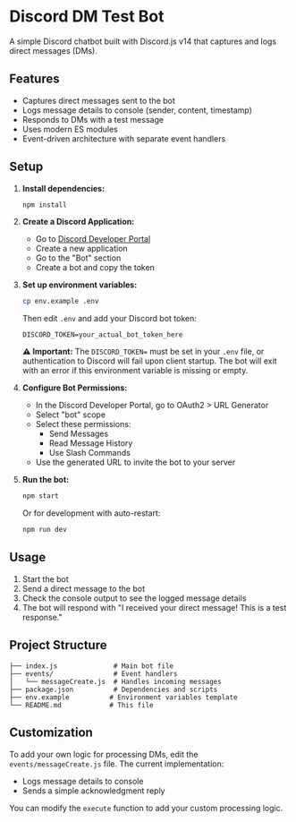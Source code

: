 # Discord DM Test Bot

A simple Discord chatbot built with Discord.js v14 that captures and logs direct messages (DMs).

## Features

- Captures direct messages sent to the bot
- Logs message details to console (sender, content, timestamp)
- Responds to DMs with a test message
- Uses modern ES modules
- Event-driven architecture with separate event handlers

## Setup

1. **Install dependencies:**
   ```bash
   npm install
   ```

2. **Create a Discord Application:**
   - Go to [Discord Developer Portal](https://discord.com/developers/applications)
   - Create a new application
   - Go to the "Bot" section
   - Create a bot and copy the token

3. **Set up environment variables:**
   ```bash
   cp env.example .env
   ```
   Then edit `.env` and add your Discord bot token:
   ```
   DISCORD_TOKEN=your_actual_bot_token_here
   ```
   
   **⚠️ Important:** The `DISCORD_TOKEN=` must be set in your `.env` file, or authentication to Discord will fail upon client startup. The bot will exit with an error if this environment variable is missing or empty.

4. **Configure Bot Permissions:**
   - In the Discord Developer Portal, go to OAuth2 > URL Generator
   - Select "bot" scope
   - Select these permissions:
     - Send Messages
     - Read Message History
     - Use Slash Commands
   - Use the generated URL to invite the bot to your server

5. **Run the bot:**
   ```bash
   npm start
   ```
   
   Or for development with auto-restart:
   ```bash
   npm run dev
   ```

## Usage

1. Start the bot
2. Send a direct message to the bot
3. Check the console output to see the logged message details
4. The bot will respond with "I received your direct message! This is a test response."

## Project Structure

```
├── index.js              # Main bot file
├── events/               # Event handlers
│   └── messageCreate.js  # Handles incoming messages
├── package.json          # Dependencies and scripts
├── env.example          # Environment variables template
└── README.md            # This file
```

## Customization

To add your own logic for processing DMs, edit the `events/messageCreate.js` file. The current implementation:

- Logs message details to console
- Sends a simple acknowledgment reply

You can modify the `execute` function to add your custom processing logic.
